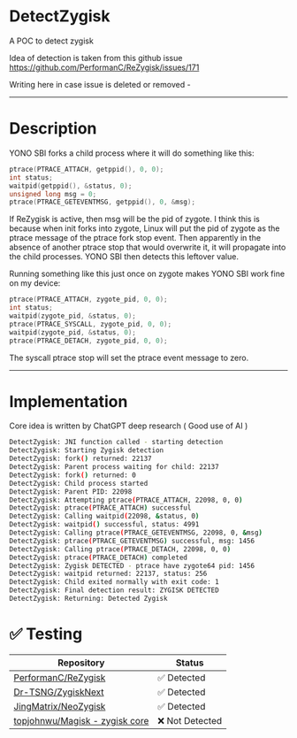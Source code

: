 # DetectZygisk
A POC to detect zygisk

Idea of detection is taken from this github issue https://github.com/PerformanC/ReZygisk/issues/171

Writing here in case issue is deleted or removed - 

---------------------------------------------------------------------------------------------------------------------------------------------

# Description

YONO SBI forks a child process where it will do something like this:

```cpp
ptrace(PTRACE_ATTACH, getppid(), 0, 0);
int status;
waitpid(getppid(), &status, 0);
unsigned long msg = 0;
ptrace(PTRACE_GETEVENTMSG, getppid(), 0, &msg);
```

If ReZygisk is active, then msg will be the pid of zygote. I think this is because when init forks into zygote, Linux will put the pid of zygote as the ptrace message of the ptrace fork stop event. Then apparently in the absence of another ptrace stop that would overwrite it, it will propagate into the child processes. YONO SBI then detects this leftover value.

Running something like this just once on zygote makes YONO SBI work fine on my device:
```cpp
ptrace(PTRACE_ATTACH, zygote_pid, 0, 0);
int status;
waitpid(zygote_pid, &status, 0);
ptrace(PTRACE_SYSCALL, zygote_pid, 0, 0);
waitpid(zygote_pid, &status, 0);
ptrace(PTRACE_DETACH, zygote_pid, 0, 0);
```
The syscall ptrace stop will set the ptrace event message to zero.

---------------------------------------------------------------------------------------------------------------------------------------------


# Implementation

Core idea is written by ChatGPT deep research ( Good use of AI )

```sh
DetectZygisk: JNI function called - starting detection
DetectZygisk: Starting Zygisk detection
DetectZygisk: fork() returned: 22137
DetectZygisk: Parent process waiting for child: 22137
DetectZygisk: fork() returned: 0
DetectZygisk: Child process started
DetectZygisk: Parent PID: 22098
DetectZygisk: Attempting ptrace(PTRACE_ATTACH, 22098, 0, 0)
DetectZygisk: ptrace(PTRACE_ATTACH) successful
DetectZygisk: Calling waitpid(22098, &status, 0)
DetectZygisk: waitpid() successful, status: 4991
DetectZygisk: Calling ptrace(PTRACE_GETEVENTMSG, 22098, 0, &msg)
DetectZygisk: ptrace(PTRACE_GETEVENTMSG) successful, msg: 1456
DetectZygisk: Calling ptrace(PTRACE_DETACH, 22098, 0, 0)
DetectZygisk: ptrace(PTRACE_DETACH) completed
DetectZygisk: Zygisk DETECTED - ptrace have zygote64 pid: 1456
DetectZygisk: waitpid returned: 22137, status: 256
DetectZygisk: Child exited normally with exit code: 1
DetectZygisk: Final detection result: ZYGISK DETECTED
DetectZygisk: Returning: Detected Zygisk
```


# ✅ Testing

| Repository                                                                                      | Status      |
|--------------------------------------------------------------------------------------------------|-------------|
| [PerformanC/ReZygisk](https://github.com/PerformanC/ReZygisk)                                   | ✅ Detected |
| [Dr-TSNG/ZygiskNext](https://github.com/Dr-TSNG/ZygiskNext)                                     | ✅ Detected |
| [JingMatrix/NeoZygisk](https://github.com/JingMatrix/NeoZygisk)                                 | ✅ Detected |
| [topjohnwu/Magisk - zygisk core](https://github.com/topjohnwu/Magisk/tree/master/native/src/core/zygisk) | ❌ Not Detected |


